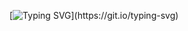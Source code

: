 [![Typing SVG](https://readme-typing-svg.herokuapp.com/?lines=Hello+and+welcome!;I'm+Chris;This+is+the+coolest+thing+i+have+found+on+github;My+content+will+be+average..)](https://git.io/typing-svg)
